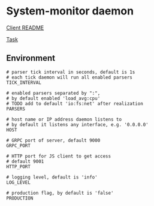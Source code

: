 # System-monitor daemon

[Client README](./client/README.md)

[Task](./docs/TASK.md)

## Environment

```shell script
# parser tick interval in seconds, default is 1s
# each tick daemon will run all enabled parsers
TICK_INTERVAL 

# enabled parsers separated by ":", 
# by default enabled 'load_avg:cpu'
# TODO add to default 'io:fs:net' after realization
PARSERS 

# host name or IP address daemon listens to
# by default it listens any interface, e.g. '0.0.0.0'
HOST

# GRPC port of server, default 9000
GRPC_PORT

# HTTP port for JS client to get access
# default 9001
HTTP_PORT

# logging level, default is 'info'
LOG_LEVEL

# production flag, by default is 'false'
PRODUCTION
```